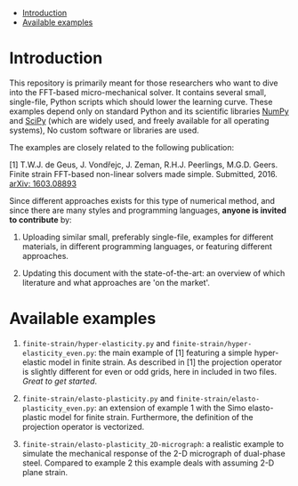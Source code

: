 
<!-- MarkdownTOC -->

- [Introduction](#introduction)
- [Available examples](#available-examples)

<!-- /MarkdownTOC -->

# Introduction

This repository is primarily meant for those researchers who want to dive into the FFT-based micro-mechanical solver. It contains several small, single-file, Python scripts which should lower the learning curve. These examples depend only on standard Python and its scientific libraries [NumPy](http://www.numpy.org) and [SciPy](https://www.scipy.org) (which are widely used, and freely available for all operating systems), No custom software or libraries are used.

The examples are closely related to the following publication:

[1] T.W.J. de Geus, J. Vondřejc, J. Zeman, R.H.J. Peerlings, M.G.D. Geers. Finite strain FFT-based non-linear solvers made simple. Submitted, 2016. [arXiv: 1603.08893](http://arxiv.org/abs/1603.08893)

Since different approaches exists for this type of numerical method, and since there are many styles and programming languages, **anyone is invited to contribute** by:

1. Uploading similar small, preferably single-file, examples for different materials, in different programming languages, or featuring different approaches.

2. Updating this document with the state-of-the-art: an overview of which literature and what approaches are 'on the market'.

# Available examples

1. `finite-strain/hyper-elasticity.py` and `finite-strain/hyper-elasticity_even.py`: the main example of [1] featuring a simple hyper-elastic model in finite strain. As described in [1] the projection operator is slightly different for even or odd grids, here in included in two files. *Great to get started*.

2. `finite-strain/elasto-plasticity.py` and `finite-strain/elasto-plasticity_even.py`: an extension of example 1 with the Simo elasto-plastic model for finite strain. Furthermore, the definition of the projection operator is vectorized.

3. `finite-strain/elasto-plasticity_2D-micrograph`: a realistic example to simulate the mechanical response of the 2-D micrograph of dual-phase steel. Compared to example 2 this example deals with assuming 2-D plane strain.